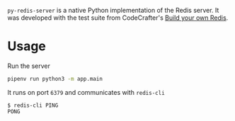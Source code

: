 `py-redis-server` is a native Python implementation of the Redis server.
It was developed with the test suite from CodeCrafter's [Build your own Redis](https://app.codecrafters.io/courses/redis).

# Usage
Run the server
```sh
pipenv run python3 -m app.main
```

It runs on port `6379` and communicates with `redis-cli`
```
$ redis-cli PING
PONG
```